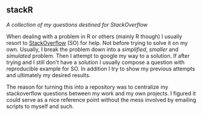 ## stackR

_A collection of my questions destined for StackOverflow_

When dealing with a problem in R or others (mainly R though) I usually resort to [StackOverflow](https://stackoverflow.com/) (SO) for help. Not before trying to solve it  on my own. Usually, I break the problem down into a _simplified_, _smaller_ and _simulated_ problem. Then I attempt to google my way to a solution. If after trying and I still don't have a solution I usually compose a question with reproducible example for SO. In addition I try to show my previous attempts and ultimately my desired results.

The reason for turning this into a repository was to centralize my stackoverflow questions between my work and my own projects. I figured it could serve as a nice reference point without the mess involved by emailing scripts to myself and such.
